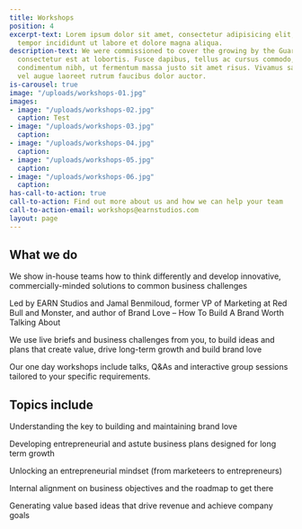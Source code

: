 ```yaml
---
title: Workshops
position: 4
excerpt-text: Lorem ipsum dolor sit amet, consectetur adipisicing elit, sed do eiusmod
  tempor incididunt ut labore et dolore magna aliqua.
description-text: We were commissioned to cover the growing by the Guardian sed posuere
  consectetur est at lobortis. Fusce dapibus, tellus ac cursus commodo, tortor mauris
  condimentum nibh, ut fermentum massa justo sit amet risus. Vivamus sagittis lacus
  vel augue laoreet rutrum faucibus dolor auctor.
is-carousel: true
image: "/uploads/workshops-01.jpg"
images:
- image: "/uploads/workshops-02.jpg"
  caption: Test
- image: "/uploads/workshops-03.jpg"
  caption: 
- image: "/uploads/workshops-04.jpg"
  caption: 
- image: "/uploads/workshops-05.jpg"
  caption: 
- image: "/uploads/workshops-06.jpg"
  caption: 
has-call-to-action: true
call-to-action: Find out more about us and how we can help your team
call-to-action-email: workshops@earnstudios.com
layout: page
---
```


## What we do
We show in-house teams how to think differently and develop innovative, commercially-minded solutions to common business challenges

Led by EARN Studios and Jamal Benmiloud, former VP of Marketing at Red Bull and Monster, and author of Brand Love – How To Build A Brand Worth Talking About

We use live briefs and business challenges from you, to build ideas and plans that create value, drive long-term growth and build brand love

Our one day workshops include talks, Q&As and interactive group sessions tailored to your specific requirements.

## Topics include
Understanding the key to building and maintaining brand love

Developing entrepreneurial and astute business plans designed for long term growth

Unlocking an entrepreneurial mindset (from marketeers to entrepreneurs)

Internal alignment on business objectives and the roadmap to get there

Generating value based ideas that drive revenue and achieve company goals